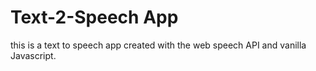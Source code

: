 # Text-2-Speech App

this is a text to speech app created with the web speech API and vanilla Javascript.